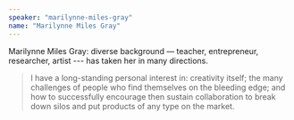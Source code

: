 ```yaml
---
speaker: "marilynne-miles-gray"
name: "Marilynne Miles Gray"
---
```


Marilynne Miles Gray: diverse background — teacher, entrepreneur,
researcher, artist --- has taken her in many directions.  

> I have a long-standing personal interest in: creativity itself; the many
challenges of people who find themselves on the bleeding edge; and how to
successfully encourage then sustain collaboration to break down silos and put
products of any type on the market.
